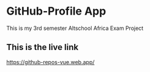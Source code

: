 # GitHub-Profile App

This is my 3rd semester Altschool Africa Exam Project

## This is the live link

https://github-repos-vue.web.app/


